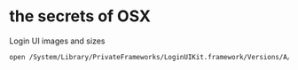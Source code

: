 # the secrets of OSX

Login UI images and sizes

```bash
open /System/Library/PrivateFrameworks/LoginUIKit.framework/Versions/A/Frameworks/LoginUICore.framework
```

